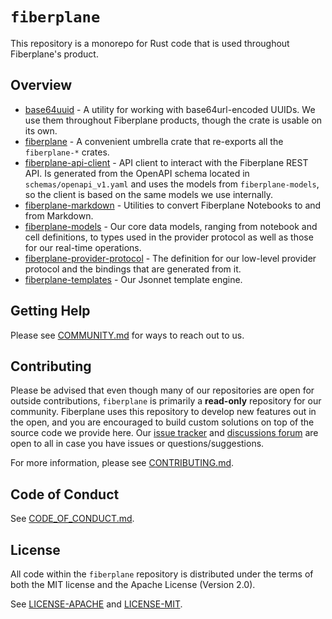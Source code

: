 # `fiberplane`

This repository is a monorepo for Rust code that is used throughout Fiberplane's
product.

## Overview

- [base64uuid](base64uuid/) - A utility for working with base64url-encoded
  UUIDs. We use them throughout Fiberplane products, though the crate is usable
  on its own.
- [fiberplane](fiberplane/) - A convenient umbrella crate that re-exports all
  the `fiberplane-*` crates.
- [fiberplane-api-client](fiberplane-api-client/) - API client to interact with
  the Fiberplane REST API. Is generated from the OpenAPI schema located in
  `schemas/openapi_v1.yaml` and uses the models from `fiberplane-models`, so the
  client is based on the same models we use internally.
- [fiberplane-markdown](fiberplane-markdown/) - Utilities to convert Fiberplane
  Notebooks to and from Markdown.
- [fiberplane-models](fiberplane-models/) - Our core data models, ranging from
  notebook and cell definitions, to types used in the provider protocol as well
  as those for our real-time operations.
- [fiberplane-provider-protocol](fiberplane-provider-protocol/) - The definition
  for our low-level provider protocol and the bindings that are generated from
  it.
- [fiberplane-templates](fiberplane-templates/) - Our Jsonnet template engine.

## Getting Help

Please see [COMMUNITY.md](COMMUNITY.md) for ways to reach out to us.

## Contributing

Please be advised that even though many of our repositories are open for outside
contributions, `fiberplane` is primarily a **read-only** repository for our
community. Fiberplane uses this repository to develop new features out in the
open, and you are encouraged to build custom solutions on top of the source code
we provide here. Our [issue tracker](https://github.com/fiberplane/fiberplane/issues)
and [discussions forum](https://github.com/fiberplane/fiberplane/discussions)
are open to all in case you have issues or questions/suggestions.

For more information, please see [CONTRIBUTING.md](CONTRIBUTING.md).

## Code of Conduct

See [CODE_OF_CONDUCT.md](CODE_OF_CONDUCT.md).

## License

All code within the `fiberplane` repository is distributed under the terms of
both the MIT license and the Apache License (Version 2.0).

See [LICENSE-APACHE](LICENSE-APACHE) and [LICENSE-MIT](LICENSE-MIT).

